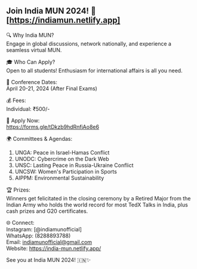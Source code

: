 ## Join India MUN 2024! 🚀 [https://indiamun.netlify.app]

🔍 Why India MUN?<br>
Engage in global discussions, network nationally, and experience a seamless virtual MUN.

🎓 Who Can Apply?<br>
Open to all students! Enthusiasm for international affairs is all you need.

📅 Conference Dates:<br>
April 20-21, 2024 (After Final Exams)

💰 Fees:<br>
Individual: ₹500/-

📝 Apply Now:<br>
https://forms.gle/tDkzb9hdRnfjAo8e6

🌍 Committees & Agendas:
1. UNGA: Peace in Israel-Hamas Conflict
2. UNODC: Cybercrime on the Dark Web
3. UNSC: Lasting Peace in Russia-Ukraine Conflict
4. UNCSW: Women's Participation in Sports
5. AIPPM: Environmental Sustainability

🏆 Prizes:<br>
Winners get felicitated in the closing ceremony by a Retired Major from the Indian Army who holds the world record for most TedX Talks in India, plus cash prizes and G20 certificates.

🌐 Connect:<br>
Instagram: [@indiamunofficial]<br>
WhatsApp: (8288893788)<br>
Email: indiamunofficial@gmail.com<br>
Website: https://india-mun.netlify.app/

See you at India MUN 2024! 🇮🇳✨
